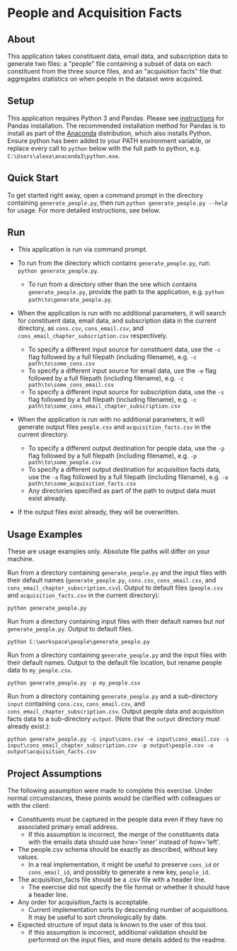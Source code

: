 # People and Acquisition Facts

## About

This application takes constituent data, email data, and subscription data to generate two files: a "people" file containing a subset of data on each constituent from the three source files, and an "acquisition facts" file that aggregates statistics on when people in the dataset were acquired.

## Setup

This application requires Python 3 and Pandas. Please see [instructions](https://pandas.pydata.org/docs/getting_started/install.html) for Pandas installation. The recommended installation method for Pandas is to install as part of the [Anaconda](https://docs.continuum.io/anaconda/) distribution, which also installs Python. Ensure python has been added to your PATH environment variable, or replace every call to `python` below with the full path to python, e.g. `C:\Users\alexa\anaconda3\python.exe`.

## Quick Start

To get started right away, open a command prompt in the directory containing `generate_people.py`, then run `python generate_people.py --help` for usage. For more detailed instructions, see below.

## Run

* This application is run via command prompt.
* To run from the directory which contains `generate_people.py`, run: `python generate_people.py`. 
    * To run from a directory other than the one which contains `generate_people.py`, provide the path to the application, e.g. `python path\to\generate_people.py`.
* When the application is run with no additional parameters, it will search for constituent data, email data, and subscription data in the current directory, as `cons.csv`, `cons_email.csv`, and `cons_email_chapter_subscription.csv` respectively.
    * To specify a different input source for constituent data, use the `-c` flag followed by a full filepath (including filename), e.g. `-c path\to\some_cons.csv`
    * To specify a different input source for email data, use the `-e` flag followed by a full filepath (including filename), e.g. `-c path\to\some_cons_email.csv`
    * To specify a different input source for subscription data, use the `-s` flag followed by a full filepath (including filename), e.g. `-c path\to\some_cons_email_chapter_subscription.csv`

* When the application is run with no additional parameters, it will generate output files `people.csv` and `acquisition_facts.csv` in the current directory.
    * To specify a different output destination for people data, use the `-p` flag followed by a full filepath (including filename), e.g. `-p path\to\some_people.csv`
    * To specify a different output destination for acquisition facts data, use the `-a` flag followed by a full filepath (including filename), e.g. `-a path\to\some_acquisition_facts.csv`
    * Any directories specified as part of the path to output data must exist already.
* If the output files exist already, they will be overwritten.

## Usage Examples

These are usage examples only. Absolute file paths will differ on your machine.

Run from a directory containing `generate_people.py` and the input files with their default names (`generate_people.py`, `cons.csv`, `cons_email.csv`, and `cons_email_chapter_subscription.csv`). Output to default files (`people.csv` and `acquisition_facts.csv` in the current directory):
```
python generate_people.py
```

Run from a directory containing input files with their default names but *not* `generate_people.py`. Output to default files.
```
python C:\workspace\people\generate_people.py
```

Run from a directory containing `generate_people.py` and the input files with their default names. Output to the default file location, but rename people data to `my_people.csv`.
```
python generate_people.py -p my_people.csv
```

Run from a directory containing `generate_people.py` and a sub-directory `input` containing `cons.csv`, `cons_email.csv`, and `cons_email_chapter_subscription.csv`. Output people data and acquisition facts data to a sub-directory `output`. (Note that the `output` directory must already exist.):
```
python generate_people.py -c input\cons.csv -e input\cons_email.csv -s input\cons_email_chapter_subscription.csv -p output\people.csv -a output\acquisition_facts.csv
```

## Project Assumptions

The following assumption were made to complete this exercise. Under normal circumstances, these points would be clarified with colleagues or with the client:
* Constituents must be captured in the people data even if they have no associated primary email address.
    * If this assumption is incorrect, the merge of the constituents data with the emails data should use how='inner' instead of how='left'.
* The people.csv schema should be exactly as described, without key values.
    * In a real implementation, it might be useful to preserve `cons_id` or `cons_email_id`, and possibly to generate a new key, `people_id`.
* The acquisition_facts file should be a .csv file with a header line.
    * The exercise did not specify the file format or whether it should have a header line.
* Any order for acquisition_facts is acceptable.
    * Current implementation sorts by descending number of acquisitions. It may be useful to sort chronologically by date.
* Expected structure of input data is known to the user of this tool.
    * If this assumption is incorrect, additional validation should be performed on the input files, and more details added to the readme.